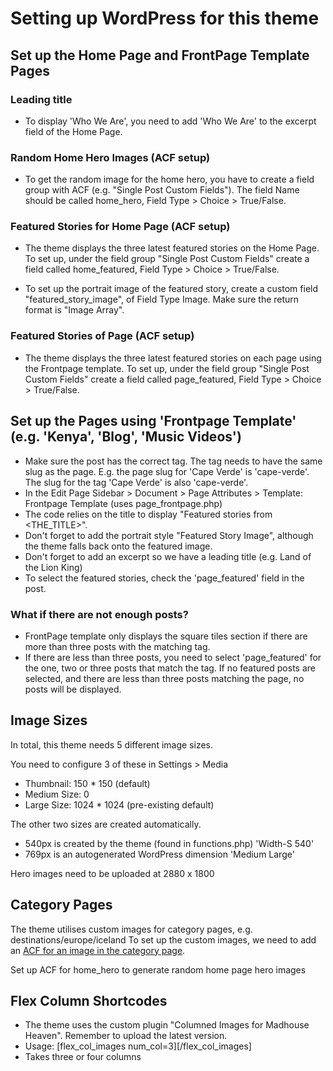 # Setting up WordPress for this theme

## Set up the Home Page and FrontPage Template Pages

### Leading title

- To display 'Who We Are', you need to add 'Who We Are' to the excerpt field of the Home Page.

### Random Home Hero Images (ACF setup)

- To get the random image for the home hero, you have to create a field group with ACF (e.g. "Single Post Custom Fields").
  The field Name should be called home_hero, Field Type > Choice > True/False.

### Featured Stories for Home Page (ACF setup)

- The theme displays the three latest featured stories on the Home Page. To set up, under the field group "Single Post Custom Fields" create a field called home_featured, Field Type > Choice > True/False.

- To set up the portrait image of the featured story, create a custom field "featured_story_image", of Field Type Image. Make sure the return format is "Image Array".

### Featured Stories of Page (ACF setup)

- The theme displays the three latest featured stories on each page using the Frontpage template. To set up, under the field group "Single Post Custom Fields" create a field called page_featured, Field Type > Choice > True/False.

## Set up the Pages using 'Frontpage Template' (e.g. 'Kenya', 'Blog', 'Music Videos')

- Make sure the post has the correct tag. The tag needs to have the same slug as the page.
  E.g. the page slug for 'Cape Verde' is 'cape-verde'. The slug for the tag 'Cape Verde' is also 'cape-verde'.
- In the Edit Page Sidebar > Document > Page Attributes > Template: Frontpage Template (uses page_frontpage.php)
- The code relies on the title to display "Featured stories from <THE_TITLE>".
- Don't forget to add the portrait style "Featured Story Image", although the theme falls back onto the featured image.
- Don't forget to add an excerpt so we have a leading title (e.g. Land of the Lion King)
- To select the featured stories, check the 'page_featured' field in the post.

### What if there are not enough posts?

- FrontPage template only displays the square tiles section if there are more than three posts with the matching tag.
- If there are less than three posts, you need to select 'page_featured' for the one, two or three posts that match the tag. If no featured posts are selected, and there are less than three posts matching the page, no posts will be displayed.

## Image Sizes

In total, this theme needs 5 different image sizes.

You need to configure 3 of these in Settings > Media

- Thumbnail: 150 \* 150 (default)
- Medium Size: 0
- Large Size: 1024 \* 1024 (pre-existing default)

The other two sizes are created automatically.

- 540px is created by the theme (found in functions.php) 'Width-S 540'
- 769px is an autogenerated WordPress dimension 'Medium Large'

Hero images need to be uploaded at 2880 x 1800

## Category Pages

The theme utilises custom images for category pages, e.g. destinations/europe/iceland
To set up the custom images, we need to add an [ACF for an image in the category page](https://www.advancedcustomfields.com/resources/adding-fields-taxonomy-term/).

Set up ACF for home_hero to generate random home page hero images

## Flex Column Shortcodes

- The theme uses the custom plugin "Columned Images for Madhouse Heaven". Remember to upload the latest version.
- Usage: [flex_col_images num_col=3][/flex_col_images]
- Takes three or four columns
